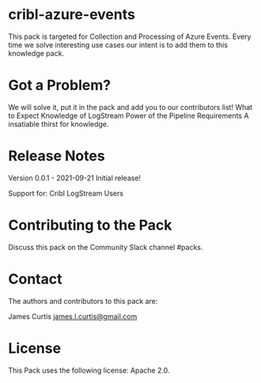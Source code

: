 # cribl-azure-events
This pack is targeted for Collection and Processing of Azure Events. Every time we solve interesting use cases our intent is to add them to this knowledge pack.

# Got a Problem?
We will solve it, put it in the pack and add you to our contributors list!
What to Expect
Knowledge of LogStream
Power of the Pipeline
Requirements
A insatiable thirst for knowledge.

# Release Notes
Version 0.0.1 - 2021-09-21
Initial release!

Support for: Cribl LogStream Users

# Contributing to the Pack
Discuss this pack on the Community Slack channel #packs.

# Contact
The authors and contributors to this pack are:

James Curtis <james.l.curtis@gmail.com>

# License
This Pack uses the following license: Apache 2.0.

